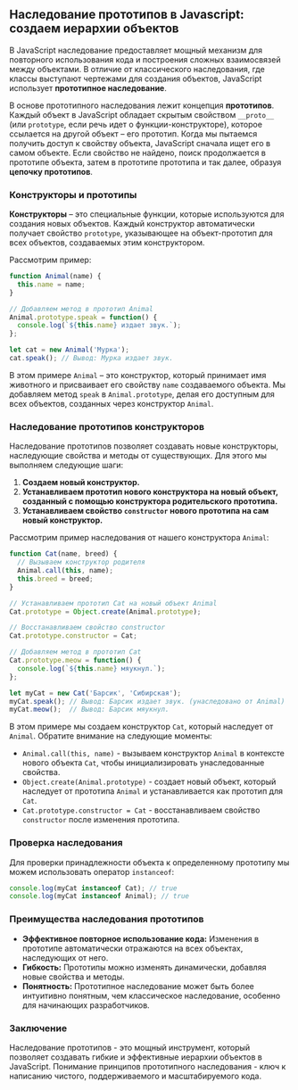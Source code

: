 ## Наследование прототипов в Javascript: создаем иерархии объектов

В JavaScript наследование предоставляет мощный механизм для повторного использования кода и построения сложных взаимосвязей между объектами.  В отличие от классического наследования, где классы выступают чертежами для создания объектов, JavaScript использует **прототипное наследование**. 

В основе прототипного наследования лежит концепция **прототипов**. Каждый объект в JavaScript обладает скрытым свойством `__proto__` (или `prototype`, если речь идет о функции-конструкторе), которое ссылается на другой объект – его прототип. Когда мы пытаемся получить доступ к свойству объекта, JavaScript сначала ищет его в самом объекте. Если свойство не найдено, поиск продолжается в прототипе объекта, затем в прототипе прототипа и так далее, образуя **цепочку прототипов**.

### Конструкторы и прототипы

**Конструкторы** – это специальные функции, которые используются для создания новых объектов. Каждый конструктор автоматически получает свойство `prototype`, указывающее на объект-прототип для всех объектов, создаваемых этим конструктором. 

Рассмотрим пример:

```javascript
function Animal(name) {
  this.name = name;
}

// Добавляем метод в прототип Animal
Animal.prototype.speak = function() {
  console.log(`${this.name} издает звук.`);
};

let cat = new Animal('Мурка');
cat.speak(); // Вывод: Мурка издает звук.
```

В этом примере `Animal` – это конструктор, который принимает имя животного и присваивает его свойству `name` создаваемого объекта.  Мы добавляем метод `speak` в `Animal.prototype`, делая его доступным для всех объектов, созданных через конструктор `Animal`.

### Наследование прототипов конструкторов

Наследование прототипов позволяет создавать новые конструкторы, наследующие свойства и методы от существующих. Для этого мы выполняем следующие шаги:

1. **Создаем новый конструктор.**
2. **Устанавливаем прототип нового конструктора на новый объект, созданный с помощью конструктора родительского прототипа.** 
3. **Устанавливаем свойство `constructor` нового прототипа на сам новый конструктор.**

Рассмотрим пример наследования от нашего конструктора `Animal`:

```javascript
function Cat(name, breed) {
  // Вызываем конструктор родителя
  Animal.call(this, name); 
  this.breed = breed;
}

// Устанавливаем прототип Cat на новый объект Animal
Cat.prototype = Object.create(Animal.prototype);

// Восстанавливаем свойство constructor
Cat.prototype.constructor = Cat; 

// Добавляем метод в прототип Cat
Cat.prototype.meow = function() {
  console.log(`${this.name} мяукнул.`);
};

let myCat = new Cat('Барсик', 'Сибирская');
myCat.speak(); // Вывод: Барсик издает звук. (унаследовано от Animal)
myCat.meow();  // Вывод: Барсик мяукнул.
```

В этом примере мы создаем конструктор `Cat`, который наследует от `Animal`. Обратите внимание на следующие моменты:

* `Animal.call(this, name)` - вызываем конструктор `Animal` в контексте нового объекта `Cat`, чтобы инициализировать унаследованные свойства.
* `Object.create(Animal.prototype)` - создает новый объект, который наследует от прототипа `Animal` и устанавливается как прототип для `Cat`.
* `Cat.prototype.constructor = Cat` - восстанавливаем свойство `constructor` после изменения прототипа.

### Проверка наследования

Для проверки принадлежности объекта к определенному прототипу мы можем использовать оператор `instanceof`:

```javascript
console.log(myCat instanceof Cat); // true
console.log(myCat instanceof Animal); // true
```

### Преимущества наследования прототипов

* **Эффективное повторное использование кода:**  Изменения в прототипе автоматически отражаются на всех объектах, наследующих от него.
* **Гибкость:**  Прототипы можно изменять динамически, добавляя новые свойства и методы.
* **Понятность:**  Прототипное наследование может быть более интуитивно понятным, чем классическое наследование, особенно для начинающих разработчиков.

### Заключение

Наследование прототипов - это мощный инструмент, который позволяет создавать гибкие и эффективные иерархии объектов в JavaScript.  Понимание принципов прототипного наследования -  ключ к написанию чистого, поддерживаемого и масштабируемого кода. 
